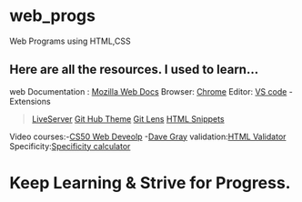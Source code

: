 # web_progs
Web Programs using HTML,CSS

## Here are all the resources. I used to learn...
web Documentation : [Mozilla Web Docs](https://developer.mozilla.org/en-US/)
Browser: [Chrome](https://www.google.com/intl/en_in/chrome/)
Editor: [VS code](https://code.visualstudio.com/)
-Extensions
  >[LiveServer](https://marketplace.visualstudio.com/items?itemName=ritwickdey.LiveServer)
  >[Git Hub Theme](https://marketplace.visualstudio.com/items?itemName=GitHub.github-vscode-theme)
  >[Git Lens](https://marketplace.visualstudio.com/items?itemName=eamodio.gitlens)
  >[HTML Snippets](https://marketplace.visualstudio.com/items?itemName=geyao.html-snippets)

Video courses:-[CS50 Web Deveolp](https://cs50.harvard.edu/web/2020/)
              -[Dave Gray](https://www.youtube.com/c/DaveGrayTeachesCode)
validation:[HTML Validator](https://validator.w3.org/nu/)
Specificity:[Specificity calculator](https://specificity.keegan.st/)

#  Keep Learning & Strive for Progress.



